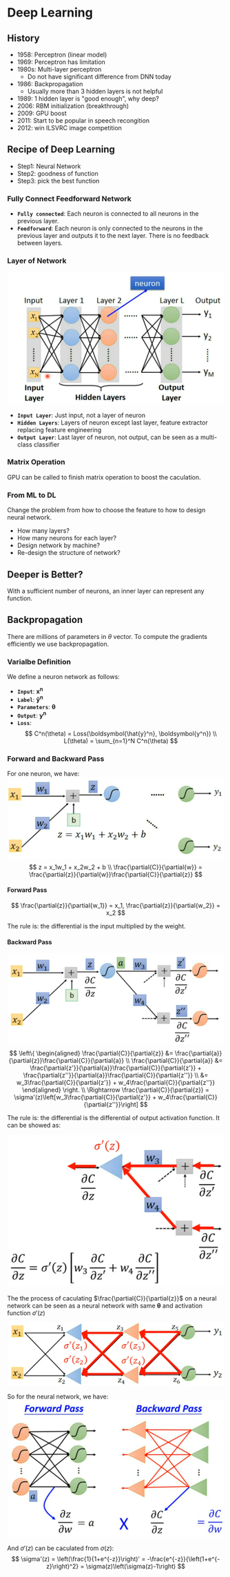 # Deep Learning
## History
 - 1958: Perceptron (linear model)
 - 1969: Perceptron has limitation
 - 1980s: Multi-layer perceptron
   - Do not have significant difference from DNN today
 - 1986: Backpropagation
   - Usually more than 3 hidden layers is not helpful
 - 1989: 1 hidden layer is "good enough", why deep?
 - 2006: RBM initialization (breakthrough)
 - 2009: GPU boost
 - 2011: Start to be popular in speech recongition
 - 2012: win ILSVRC image competition

## Recipe of Deep Learning
 - Step1: Neural Network
 - Step2: goodness of function
 - Step3: pick the best function

### Fully Connect Feedforward Network
 - **`Fully connected`**: Each neuron is connected to all neurons in the previous layer.
 - **`Feedforward`**: Each neuron is only connected to the neurons in the previous layer and outputs it to the next layer. There is no feedback between layers.

### Layer of Network
![Layers](./figures/04Layer.png)
 - **`Input Layer`**: Just input, not a layer of neuron
 - **`Hidden Layers`**: Layers of neuron except last layer, feature extractor replacing feature engineering
 - **`Output Layer`**: Last layer of neuron, not output, can be seen as a multi-class classifier

### Matrix Operation

GPU can be called to finish matrix operation to boost the caculation. 

### From ML to DL
Change the problem from how to choose the feature to how to design neural network. 
 - How many layers? 
 - How many neurons for each layer?
 - Design network by machine?
 - Re-design the structure of network?

## Deeper is Better?
With a sufficient number of neurons, an inner layer can represent any function. 

## Backpropagation
There are millions of parameters in $\theta$ vector. To compute the gradients efficiently we use backpropagation. 

### Varialbe Definition
We define a neuron network as follows:
 - **`Input`**: $\boldsymbol{x^n}$
 - **`Label`**: $\boldsymbol{\hat{y}^n}$
 - **`Parameters`**: $\boldsymbol{\theta}$
 - **`Output`**: $\boldsymbol{y^n}$
 - **`Loss`**: 
  $$
  C^n(\theta) = Loss(\boldsymbol{\hat{y}^n}, \boldsymbol{y^n}) \\
  L(\theta) = \sum_{n=1}^N C^n(\theta)
  $$

### Forward and Backward Pass
For one neuron, we have:
![Neuron](./figures/04Neuron.png)
$$
z = x_1w_1 + x_2w_2 + b \\
\frac{\partial{C}}{\partial{w}} = \frac{\partial{z}}{\partial{w}}\frac{\partial{C}}{\partial{z}}
$$

#### Forward Pass
$$
\frac{\partial{z}}{\partial{w_1}} = x_1, \frac{\partial{z}}{\partial{w_2}} = x_2
$$

The rule is: the differential is the input multiplied by the weight. 

#### Backward Pass
![BackwardPass](./figures/04Pass.png)
$$
\left\{
\begin{aligned}
\frac{\partial{C}}{\partial{z}} &= \frac{\partial{a}}{\partial{z}}\frac{\partial{C}}{\partial{a}} \\
\frac{\partial{C}}{\partial{a}} &= \frac{\partial{z'}}{\partial{a}}\frac{\partial{C}}{\partial{z'}} + \frac{\partial{z''}}{\partial{a}}\frac{\partial{C}}{\partial{z''}} \\
&= w_3\frac{\partial{C}}{\partial{z'}} + w_4\frac{\partial{C}}{\partial{z''}}
\end{aligned}
\right. \\
\Rightarrow
\frac{\partial{C}}{\partial{z}} = \sigma'(z)\left[w_3\frac{\partial{C}}{\partial{z'}} + w_4\frac{\partial{C}}{\partial{z''}}\right]
$$

The rule is: the differential is the differential of output activation function. It can be showed as:

![BackwardNeuron](./figures/04BackwardNeuron.png)

The the process of caculating $\frac{\partial{C}}{\partial{z}}$ on a neural network can be seen as a neural network with same $\boldsymbol{\theta}$ and activation function $\sigma'(z)$

![BackwardNetwork](./figures/04BackwardNetwork.png)

So for the neural network, we have:
![PassNetwork](./figures/04PassNetwork.png)

And $\sigma'(z)$ can be caculated from $\sigma(z)$:
$$
\sigma'(z) = \left(\frac{1}{1+e^{-z}}\right)' = -\frac{e^{-z}}{\left(1+e^{-z}\right)^2} = \sigma(z)\left(\sigma(z)-1\right)
$$